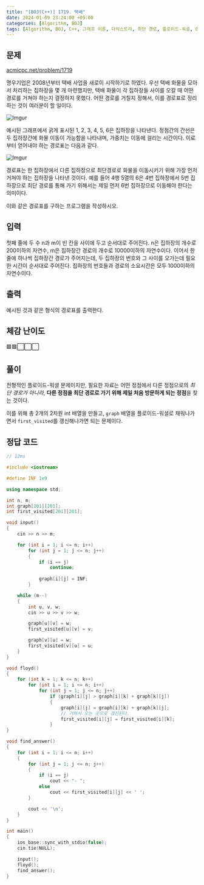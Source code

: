 ```yaml
---
title: "[BOJ(C++)] 1719. 택배"
date: 2024-01-09 23:24:00 +09:00
categories: [Algorithm, BOJ]
tags: [Algorithm, BOJ, C++, 그래프 이론, 다익스트라, 최단 경로, 플로이드-워셜, Gold 3]
---
```

## **문제**
[acmicpc.net/problem/1719](https://www.acmicpc.net/problem/1719)
<br>

명우기업은 2008년부터 택배 사업을 새로이 시작하기로 하였다. 우선 택배 화물을 모아서 처리하는 집하장을 몇 개 마련했지만, 택배 화물이 각 집하장들 사이를 오갈 때 어떤 경로를 거쳐야 하는지 결정하지 못했다. 어떤 경로를 거칠지 정해서, 이를 경로표로 정리하는 것이 여러분이 할 일이다.

![Imgur](https://i.imgur.com/VgPa8mo.png)

예시된 그래프에서 굵게 표시된 1, 2, 3, 4, 5, 6은 집하장을 나타낸다. 정점간의 간선은 두 집하장간에 화물 이동이 가능함을 나타내며, 가중치는 이동에 걸리는 시간이다. 이로부터 얻어내야 하는 경로표는 다음과 같다.

![Imgur](https://i.imgur.com/NX3F7NM.png)

경로표는 한 집하장에서 다른 집하장으로 최단경로로 화물을 이동시키기 위해 가장 먼저 거쳐야 하는 집하장을 나타낸 것이다. 예를 들어 4행 5열의 6은 4번 집하장에서 5번 집하장으로 최단 경로를 통해 가기 위해서는 제일 먼저 6번 집하장으로 이동해야 한다는 의미이다.

이와 같은 경로표를 구하는 프로그램을 작성하시오.
<br>

## **입력**
첫째 줄에 두 수 n과 m이 빈 칸을 사이에 두고 순서대로 주어진다. n은 집하장의 개수로 200이하의 자연수, m은 집하장간 경로의 개수로 10000이하의 자연수이다. 이어서 한 줄에 하나씩 집하장간 경로가 주어지는데, 두 집하장의 번호와 그 사이를 오가는데 필요한 시간이 순서대로 주어진다. 집하장의 번호들과 경로의 소요시간은 모두 1000이하의 자연수이다.
<br>

## **출력**
예시된 것과 같은 형식의 경로표를 출력한다.
<br>

## **체감 난이도**
🟩🟩⬜⬜⬜
<br>

## **풀이**
전형적인 플로이드-워셜 문제이지만, 필요한 자료는 어떤 정점에서 다른 정점으로의 *최단 경로가 아니라*, **다른 정점을 최단 경로로 가기 위해 제일 처음 방문하게 되는 정점**을 찾는 것이다.

이를 위해 총 2개의 2차원 int 배열을 만들고, `graph` 배열을 플로이드-워셜로 채워나가면서 `first_visited`를 갱신해나가면 되는 문제이다.
<br>

## **정답 코드**
```c++
// 12ms

#include <iostream>

#define INF 1e9

using namespace std;

int n, m;
int graph[201][201];
int first_visited[201][201];

void input()
{
    cin >> n >> m;

    for (int i = 1; i <= n; i++)
        for (int j = 1; j <= n; j++)
        {
            if (i == j)
                continue;
            
            graph[i][j] = INF;
        }

    while (m--)
    {
        int u, v, w;
        cin >> u >> v >> w;

        graph[u][v] = w;
        first_visited[u][v] = v;

        graph[v][u] = w;
        first_visited[v][u] = u;
    }
}

void floyd()
{
    for (int k = 1; k <= n; k++)
        for (int i = 1; i <= n; i++)
            for (int j = 1; j <= n; j++)
                if (graph[i][j] > graph[i][k] + graph[k][j])
                {
                    graph[i][j] = graph[i][k] + graph[k][j];
                    // 거쳐서 오는 곳으로 갱신된다.
                    first_visited[i][j] = first_visited[i][k];
                }
}

void find_answer()
{
    for (int i = 1; i <= n; i++)
    {
        for (int j = 1; j <= n; j++)
        {
            if (i == j)
                cout << "- ";
            else
                cout << first_visited[i][j] << ' ';
        }

        cout << '\n';
    }
}

int main()
{
    ios_base::sync_with_stdio(false);
    cin.tie(NULL);

    input();
    floyd();
    find_answer();
}
```
